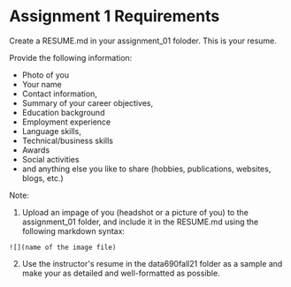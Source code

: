 # Assignment 1 Requirements

Create a RESUME.md in your assignment_01 foloder. This is your resume.

Provide  the following information:
- Photo of you
- Your name
- Contact information, 
- Summary of your career objectives,
- Education background
- Employment experience
- Language skills,
- Technical/business skills
- Awards
- Social activities
- and anything else you like to share (hobbies, publications, websites, blogs, etc.)

Note:
1. Upload an impage of you (headshot or a picture of you) to the assignment_01 folder, and include it in the RESUME.md using the following markdown syntax:

`![](name of the image file)`

2. Use the instructor's resume in the data690fall21 folder as a sample and make your as detailed and well-formatted as possible.

